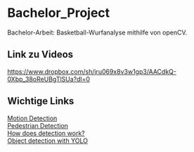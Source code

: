 # Bachelor_Project
Bachelor-Arbeit: Basketball-Wurfanalyse mithilfe von openCV.

## Link zu Videos ##
https://www.dropbox.com/sh/jru069x8v3w1gp3/AACdkQ-0Xbp_38oReUBgTlSUa?dl=0

## Wichtige Links ##
[Motion Detection](https://www.pyimagesearch.com/2015/05/25/basic-motion-detection-and-tracking-with-python-and-opencv/) <br/>
[Pedestrian Detection](https://www.pyimagesearch.com/2015/11/09/pedestrian-detection-opencv/) <br/>
[How does detection work?](https://thedatafrog.com/human-detection-video/) <br/>
[Object detection with YOLO](https://www.pyimagesearch.com/2018/11/12/yolo-object-detection-with-opencv/) <br/>
